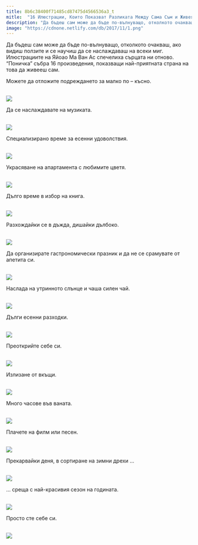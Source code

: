 ```yaml
---
title: 8b6c38400f71485cd87475d4566536a3_t
mitle:  "16 Илюстрации, Които Показват Разликата Между Сама Съм и Живея Сама!"
description: "Да бъдеш сам може да бъде по-вълнуващо, отколкото очакваш, ако видиш ползите и се научиш да се наслаждаваш на всеки миг. Илюстрациите на Яйоао Ма Ван Ас спечелиха съ�"
image: "https://cdnone.netlify.com/db/2017/11/1.png"
---
```


 <p>Да бъдеш сам може да бъде по-вълнуващо, отколкото очакваш, ако видиш ползите и се научиш да се наслаждаваш на всеки миг. Илюстрациите на Яйоао Ма Ван Ас спечелиха сърцата ни отново. “Поничка” събра 16 произведения, показващи най-приятната страна на това да живееш сам.</p>      <p>Можете да отложите подреждането за малко по – късно.</p> <p> <br/><img src="https://cdnone.netlify.com/db/2017/11/1.png"/></p> <p>Да се наслаждавате на музиката.</p>      <p> <br/><img src="https://cdnone.netlify.com/db/2017/11/2.png"/></p> <p>Специализирано време за есенни удоволствия.</p> <p> <br/><img src="https://cdnone.netlify.com/db/2017/11/3.png"/></p> <p>Украсяване на апартамента с любимите цветя.</p>      <p> <br/><img src="https://cdnone.netlify.com/db/2017/11/4.png"/></p> <p>Дълго време в избор на книга.</p> <p> <br/><img src="https://cdnone.netlify.com/db/2017/11/5.png"/></p> <p>Разхождайки се в дъжда, дишайки дълбоко.</p> <p> <br/><img src="https://cdnone.netlify.com/db/2017/11/6.png"/></p> <p>Да организирате гастрономически празник и да не се срамувате от апетита си.</p>      <p> <br/><img src="https://cdnone.netlify.com/db/2017/11/7.png"/></p> <p>Наслада на утринното слънце и чаша силен чай.</p> <p> <br/><img src="https://cdnone.netlify.com/db/2017/11/8.png"/></p> <p>Дълги есенни разходки.</p>      <p> <br/><img src="https://cdnone.netlify.com/db/2017/11/9.png"/></p> <p>Преоткрийте себе си.</p> <p> <br/><img src="https://cdnone.netlify.com/db/2017/11/10.png"/></p> <p>Излизане от вкъщи.</p> <p> <br/><img src="https://cdnone.netlify.com/db/2017/11/11.png"/></p> <p>Много часове във ваната.</p> <p> <br/><img src="https://cdnone.netlify.com/db/2017/11/12.png"/></p> <p>Плачете на филм или песен.</p> <p> <br/><img src="https://cdnone.netlify.com/db/2017/11/13.png"/></p> <p>Прекарвайки деня, в сортиране на зимни дрехи …</p> <p> <br/><img src="https://cdnone.netlify.com/db/2017/11/14.png"/></p> <p>… среща с най-красивия сезон на годината.</p> <p> <br/><img src="https://cdnone.netlify.com/db/2017/11/15.png"/></p> <p>Просто сте себе си.</p> <p> <br/><img src="https://cdnone.netlify.com/db/2017/11/16.png"/></p>       